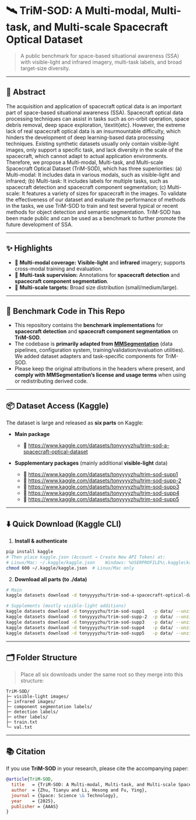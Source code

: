# 🛰️ TriM-SOD: A Multi-modal, Multi-task, and Multi-scale Spacecraft Optical Dataset

> A public benchmark for space-based situational awareness (SSA) with visible-light and infrared imagery, multi-task labels, and broad target-size diversity.

---

## 📝 Abstract

The acquisition and application of spacecraft optical data is an important part of space-based situational awareness (SSA). Spacecraft optical data processing techniques can assist in tasks such as on-orbit operation, space debris removal, deep space exploration, \textit{etc}. However, the extreme lack of real spacecraft optical data is an insurmountable difficulty, which hinders the development of deep learning-based data processing techniques. Existing synthetic datasets usually only contain visible-light images, only support a specific task, and lack diversity in the scale of the spacecraft, which cannot adapt to actual application environments. Therefore, we propose a Multi-modal, Multi-task, and Multi-scale Spacecraft Optical Dataset (TriM-SOD), which has three superiorities: (a) Multi-modal: It includes data in various modals, such as visible-light and infrared; (b) Multi-task: It includes labels for multiple tasks, such as spacecraft detection and spacecraft component segmentation; (c) Multi-scale: It features a variety of sizes for spacecraft in the images. To validate the effectiveness of our dataset and evaluate the performance of methods in the tasks, we use TriM-SOD to train and test several typical or recent methods for object detection and semantic segmentation. TriM-SOD has been made public and can be used as a benchmark to further promote the future development of SSA.

---

## ✨ Highlights

- 🔭 **Multi-modal coverage:** **Visible-light** and **infrared** imagery; supports cross-modal training and evaluation.
- 🧩 **Multi-task supervision:** Annotations for **spacecraft detection** and **spacecraft component segmentation**.
- 📐 **Multi-scale targets:** Broad size distribution (small/medium/large).

---

## 🧪 Benchmark Code in This Repo

- This repository contains the **benchmark implementations** for **spacecraft detection** and **spacecraft component segmentation** on **TriM-SOD**.
- The codebase is **primarily adapted from [MMSegmentation](https://github.com/open-mmlab/mmsegmentation)** (data pipelines, configuration system, training/validation/evaluation utilities).  
  We added dataset adapters and task-specific components for TriM-SOD.
- Please keep the original attributions in the headers where present, and **comply with MMSegmentation’s license and usage terms** when using or redistributing derived code.

---

## 📦 Dataset Access (Kaggle)

The dataset is large and released as **six parts** on Kaggle:

- **Main package**  
  - 🔗 <https://www.kaggle.com/datasets/tonyyyyzhu/trim-sod-a-spacecraft-optical-dataset>

- **Supplementary packages** (mainly additional **visible-light** data)  
  - 🔗 <https://www.kaggle.com/datasets/tonyyyyzhu/trim-sod-supp1>  
  - 🔗 <https://www.kaggle.com/datasets/tonyyyyzhu/trim-sod-supp-2>  
  - 🔗 <https://www.kaggle.com/datasets/tonyyyyzhu/trim-sod-supp3>  
  - 🔗 <https://www.kaggle.com/datasets/tonyyyyzhu/trim-sod-supp4>  
  - 🔗 <https://www.kaggle.com/datasets/tonyyyyzhu/trim-sod-supp5>


---

## ⬇️ Quick Download (Kaggle CLI)

1) **Install & authenticate**

~~~bash
pip install kaggle
# Then place kaggle.json (Account → Create New API Token) at:
# Linux/Mac: ~/.kaggle/kaggle.json    Windows: %USERPROFILE%\.kaggle\kaggle.json
chmod 600 ~/.kaggle/kaggle.json  # Linux/Mac only
~~~

2) **Download all parts (to ./data)**

~~~bash
# Main
kaggle datasets download -d tonyyyyzhu/trim-sod-a-spacecraft-optical-dataset -p data/ --unzip

# Supplements (mostly visible-light additions)
kaggle datasets download -d tonyyyyzhu/trim-sod-supp1   -p data/ --unzip
kaggle datasets download -d tonyyyyzhu/trim-sod-supp-2  -p data/ --unzip
kaggle datasets download -d tonyyyyzhu/trim-sod-supp3   -p data/ --unzip
kaggle datasets download -d tonyyyyzhu/trim-sod-supp4   -p data/ --unzip
kaggle datasets download -d tonyyyyzhu/trim-sod-supp5   -p data/ --unzip
~~~

---

## 🗂️ Folder Structure

> Place all six downloads under the same root so they merge into this structure:

```text
TriM-SOD/
├─ visible-light images/
├─ infrared images/
├─ component segmentation labels/
├─ detection labels/
├─ other labels/
├─ train.txt
└─ val.txt
```


---

## 📚 Citation

If you use **TriM-SOD** in your research, please cite the accompanying paper:

~~~bibtex
@article{TriM-SOD,
  title   = {TriM-SOD: A Multi-modal, Multi-task, and Multi-scale Spacecraft Optical Dataset},
  author  = {Zhu, Tianyu and Li, Hesong and Fu, Ying},
  journal = {Space: Science \& Technology},
  year    = {2025},
  publisher = {AAAS}
}
~~~

